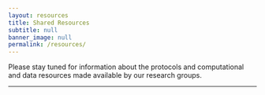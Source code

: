 ```yaml
---
layout: resources
title: Shared Resources
subtitle: null
banner_image: null
permalink: /resources/
---
```


Please stay tuned for information about the protocols and computational and data resources made available by our research groups.

------------
